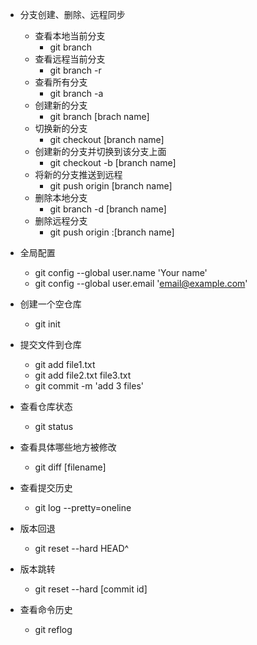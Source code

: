 - 分支创建、删除、远程同步
    - 查看本地当前分支
        - git branch
    - 查看远程当前分支
        - git branch -r
    - 查看所有分支
        - git branch -a
    - 创建新的分支
        - git branch [brach name]
    - 切换新的分支
        - git checkout [branch name]
    - 创建新的分支并切换到该分支上面
        - git checkout -b [branch name]
    - 将新的分支推送到远程
        - git push origin [branch name]
    - 删除本地分支
        - git branch -d [branch name]
    - 删除远程分支
        - git push origin :[branch name]

- 全局配置
    - git config --global user.name 'Your name'
    - git config --global user.email 'email@example.com'
- 创建一个空仓库
    - git init
- 提交文件到仓库
    - git add file1.txt
    - git add file2.txt file3.txt
    - git commit -m 'add 3 files'
- 查看仓库状态
    - git status
- 查看具体哪些地方被修改
    - git diff [filename]
- 查看提交历史
    - git log --pretty=oneline
- 版本回退
    - git reset --hard HEAD^
- 版本跳转
    - git reset --hard [commit id]
- 查看命令历史
    - git reflog



